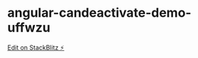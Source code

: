 # angular-candeactivate-demo-uffwzu

[Edit on StackBlitz ⚡️](https://stackblitz.com/edit/angular-candeactivate-demo-uffwzu)